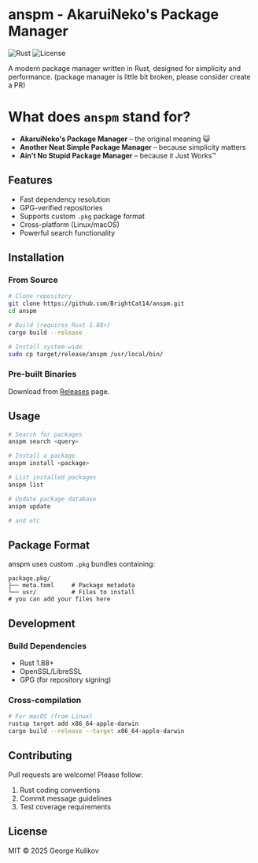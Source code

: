 # anspm - AkaruiNeko's Package Manager

![Rust](https://img.shields.io/badge/Rust-1.88+-informational?logo=rust)
![License](https://img.shields.io/badge/license-MIT-blue.svg)

A modern package manager written in Rust, designed for simplicity and performance. (package manager is little bit broken, please consider create a PR)

# **What does `anspm` stand for?**
- **AkaruiNeko's Package Manager** – the original meaning 😺
- **Another Neat Simple Package Manager** – because simplicity matters
- **Ain’t No Stupid Package Manager** – because it Just Works™

## Features

- Fast dependency resolution
- GPG-verified repositories
- Supports custom `.pkg` package format
- Cross-platform (Linux/macOS)
- Powerful search functionality

## Installation

### From Source

```bash
# Clone repository
git clone https://github.com/BrightCat14/anspm.git
cd anspm

# Build (requires Rust 1.88+)
cargo build --release

# Install system-wide
sudo cp target/release/anspm /usr/local/bin/
```

### Pre-built Binaries

Download from [Releases](https://github.com/BrightCat14/anspm/releases) page.

## Usage

```bash
# Search for packages
anspm search <query>

# Install a package
anspm install <package>

# List installed packages
anspm list

# Update package database
anspm update

# and etc
```

## Package Format

anspm uses custom `.pkg` bundles containing:
```
package.pkg/
├── meta.toml     # Package metadata
└── usr/          # Files to install
# you can add your files here
```

## Development

### Build Dependencies

- Rust 1.88+
- OpenSSL/LibreSSL
- GPG (for repository signing)

### Cross-compilation

```bash
# For macOS (from Linux)
rustup target add x86_64-apple-darwin
cargo build --release --target x86_64-apple-darwin
```

## Contributing

Pull requests are welcome! Please follow:
1. Rust coding conventions
2. Commit message guidelines
3. Test coverage requirements

## License

MIT © 2025 George Kulikov
